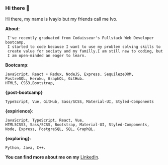 ### Hi there 👋

Hi there, my name is Ivaylo but my friends call me Ivo.

**About**: 
      
     I've recently graduated from Codaisseur's Fullstack Web Developer bootcamp.
     I started to code because I want to use my problem solving skills to 
     create value for sociaty and my familly.I am still new to coding, but 
     I am open-minded an eager to learn. 

**Bootcamp**:
     
    JavaScript, React + Redux, NodeJS, Express, SequilezeORM, 
    PostreSQL, Heroku, GraphQL, GitHub.
    HTML5, CSS3,Bootstrap,

**{post-bootcamp}**
   
    TypeScript, Vue, GitHub, Sass/SCSS, Material-UI, Styled-Components

 **{expirience}**: 
 
    JavaScript, TypeScript, React, Vue, 
    HTML5CSS3, Sass/SCSS, Bootstrap, Material-UI, Styled-Components, 
    Node, Express, PostgreSQL, SQL, GraphQL.
 
 **{exploring}**: 
    
    Python, Java, C++.
**You can find more about me on my** [LinkedIn](https://www.linkedin.com/in/ivaylo-ivo-yankov/).
<!--
**mayallzObject/mayallzObject** is a ✨ _special_ ✨ repository because its `README.md` (this file) appears on your GitHub profile.


point_left Always happy to hear from you via email as well!

Here are some ideas to get you started:

- 🔭 I’m currently working on ...
- 🌱 I’m currently learning ...
- 👯 I’m looking to collaborate on ...
- 🤔 I’m looking for help with ...
- 💬 Ask me about ...
- 📫 How to reach me: ...
- 😄 Pronouns: ...
- ⚡ Fun fact: ...
-->

